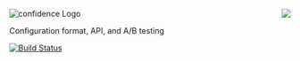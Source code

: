 <a href="https://github.com/spumko"><img src="https://raw.github.com/spumko/spumko/master/images/from.png" align="right" /></a>
![confidence Logo](https://raw.github.com/spumko/con/master/images/confidence.png)

Configuration format, API, and A/B testing

[![Build Status](https://secure.travis-ci.org/spumko/confidence.png)](http://travis-ci.org/spumko/confidence)

